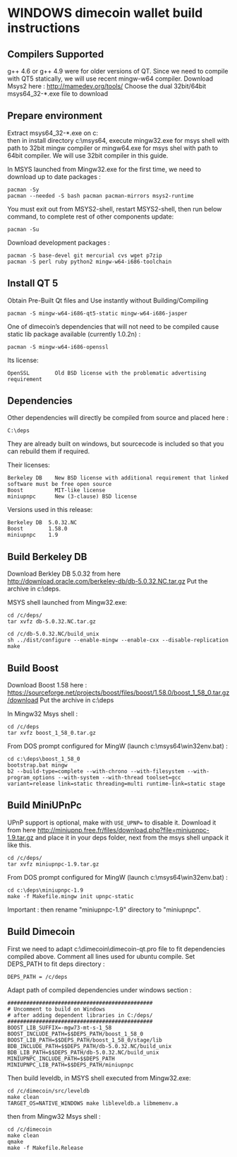 WINDOWS dimecoin wallet build instructions
===========================================

Compilers Supported
-------------------
g++ 4.6 or g++ 4.9 were for older versions of QT.
Since we need to compile with QT5 statically, we will use recent mingw-w64 compiler.
Download Msys2 here : http://mamedev.org/tools/
Choose the dual 32bit/64bit msys64_32-*.exe file to download

Prepare environment
-------------------
Extract msys64_32-*.exe on c:\
then in install directory c:\msys64, execute mingw32.exe for msys shell with path to 32bit mingw compiler or mingw64.exe for msys shel with path to 64bit compiler. We will use 32bit compiler in this guide.

In MSYS launched from Mingw32.exe for the first time, we need to download up to date packages :

	pacman -Sy
	pacman --needed -S bash pacman pacman-mirrors msys2-runtime

You must exit out from MSYS2-shell, restart MSYS2-shell, then run below command, to complete rest of other components update:

	pacman -Su

Download development packages :

	pacman -S base-devel git mercurial cvs wget p7zip
	pacman -S perl ruby python2 mingw-w64-i686-toolchain

Install QT 5
---------------
Obtain Pre-Built Qt files and Use instantly without Building/Compiling

	pacman -S mingw-w64-i686-qt5-static mingw-w64-i686-jasper 
	
One of dimecoin’s dependencies that will not need to be compiled cause static lib package available (currently 1.0.2n) :

	pacman -S mingw-w64-i686-openssl

Its license:

	OpenSSL        Old BSD license with the problematic advertising requirement

Dependencies
------------
Other dependencies will directly be compiled from source and placed here :

	C:\deps

They are already built on windows, but sourcecode is included so that you can rebuild them if required.

Their licenses:

	Berkeley DB    New BSD license with additional requirement that linked software must be free open source
	Boost          MIT-like license
	miniupnpc      New (3-clause) BSD license

Versions used in this release:

	Berkeley DB  5.0.32.NC
	Boost        1.58.0
	miniupnpc    1.9

Build Berkeley DB
-----------
Download Berkley DB 5.0.32 from here 
http://download.oracle.com/berkeley-db/db-5.0.32.NC.tar.gz
Put the archive in c:\deps.

MSYS shell launched from Mingw32.exe:

	cd /c/deps/
	tar xvfz db-5.0.32.NC.tar.gz

	cd /c/db-5.0.32.NC/build_unix
	sh ../dist/configure --enable-mingw --enable-cxx --disable-replication
	make

Build Boost
-----
Download Boost 1.58 here : https://sourceforge.net/projects/boost/files/boost/1.58.0/boost_1_58_0.tar.gz/download
Put the archive in c:\deps

In Mingw32 Msys shell :

	cd /c/deps
	tar xvfz boost_1_58_0.tar.gz

From DOS prompt configured for MingW (launch c:\msys64\win32env.bat) :

	cd c:\deps\boost_1_58_0
	bootstrap.bat mingw
	b2 --build-type=complete --with-chrono --with-filesystem --with-program_options --with-system --with-thread toolset=gcc variant=release link=static threading=multi runtime-link=static stage

Build MiniUPnPc
---------
UPnP support is optional, make with `USE_UPNP=` to disable it.
Download it from here http://miniupnp.free.fr/files/download.php?file=miniupnpc-1.9.tar.gz
and place it in your deps folder, next from the msys shell unpack it like this.

	cd /c/deps/
	tar xvfz miniupnpc-1.9.tar.gz

From DOS prompt configured for MingW (launch c:\msys64\win32env.bat) :

	cd c:\deps\miniupnpc-1.9
	make -f Makefile.mingw init upnpc-static
	
Important : then rename "miniupnpc-1.9" directory to "miniupnpc".

Build Dimecoin
-------
First we need to adapt c:\dimecoin\dimecoin-qt.pro file to fit dependencies compiled above.
Comment all lines used for ubuntu compile.
Set DEPS_PATH to fit deps directory :

	DEPS_PATH = /c/deps
	
Adapt path of compiled dependencies under windows section :

	##############################################
	# Uncomment to build on Windows
	# after adding dependent libraries in C:/deps/
	##############################################
	BOOST_LIB_SUFFIX=-mgw73-mt-s-1_58
	BOOST_INCLUDE_PATH=$$DEPS_PATH/boost_1_58_0
	BOOST_LIB_PATH=$$DEPS_PATH/boost_1_58_0/stage/lib
	BDB_INCLUDE_PATH=$$DEPS_PATH/db-5.0.32.NC/build_unix
	BDB_LIB_PATH=$$DEPS_PATH/db-5.0.32.NC/build_unix
	MINIUPNPC_INCLUDE_PATH=$$DEPS_PATH
	MINIUPNPC_LIB_PATH=$$DEPS_PATH/miniupnpc

Then build leveldb, in MSYS shell executed from Mingw32.exe:

	cd /c/dimecoin/src/leveldb
	make clean
	TARGET_OS=NATIVE_WINDOWS make libleveldb.a libmemenv.a

then from Mingw32 Msys shell :

	cd /c/dimecoin
	make clean
	qmake
	make -f Makefile.Release
